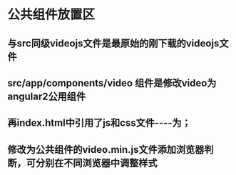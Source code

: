 # 公共组件放置区
## 与src同级videojs文件是最原始的刚下载的videojs文件

## src/app/components/video  组件是修改video为angular2公用组件
## 再index.html中引用了js和css文件----为<link rel="stylesheet" href="./assets/videocss/video.css">；<script src="./assets/videojs/video.min.js"></script>
## 修改为公共组件的video.min.js文件添加浏览器判断，可分别在不同浏览器中调整样式